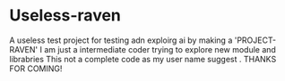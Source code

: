 # Useless-raven
A useless test project for testing adn exploirg ai by making a 'PROJECT- RAVEN'
I am just a intermediate coder trying to explore new module and librabries 
This not a complete code as my user name suggest .
THANKS FOR COMING!
